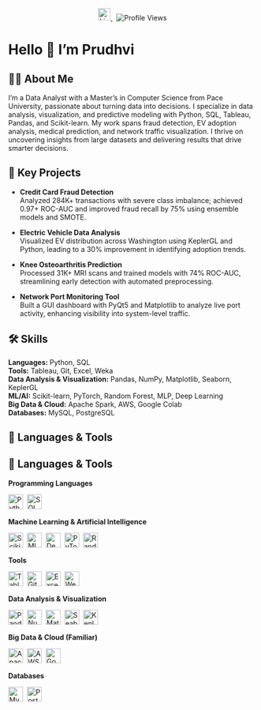 <div align="center">
  <a href="https://www.linkedin.com/in/prudhvi-raj-rekula-991228211/" target="_blank">
    <img src="https://img.shields.io/static/v1?message=LinkedIn&logo=linkedin&label=&color=0077B5&logoColor=white&style=for-the-badge" height="25" alt="LinkedIn" />
  </a>
  &nbsp;
  <img src="https://visitor-badge.laobi.icu/badge?page_id=prudhvirekula.prudhvirekula&left_text=Profile%20Views" alt="Profile Views" />
</div>

# Hello 👋 I’m Prudhvi

## 👩‍💻 About Me
I’m a Data Analyst with a Master’s in Computer Science from Pace University, passionate about turning data into decisions. I specialize in data analysis, visualization, and predictive modeling with Python, SQL, Tableau, Pandas, and Scikit-learn. My work spans fraud detection, EV adoption analysis, medical prediction, and network traffic visualization. I thrive on uncovering insights from large datasets and delivering results that drive smarter decisions.

## 📌 Key Projects
- **Credit Card Fraud Detection**  
  Analyzed 284K+ transactions with severe class imbalance; achieved 0.97+ ROC-AUC and improved fraud recall by 75% using ensemble models and SMOTE.

- **Electric Vehicle Data Analysis**  
  Visualized EV distribution across Washington using KeplerGL and Python, leading to a 30% improvement in identifying adoption trends.

- **Knee Osteoarthritis Prediction**  
  Processed 31K+ MRI scans and trained models with 74% ROC-AUC, streamlining early detection with automated preprocessing.

- **Network Port Monitoring Tool**  
  Built a GUI dashboard with PyQt5 and Matplotlib to analyze live port activity, enhancing visibility into system-level traffic.

## 🛠 Skills

**Languages:** Python, SQL  
**Tools:** Tableau, Git, Excel, Weka  
**Data Analysis & Visualization:** Pandas, NumPy, Matplotlib, Seaborn, KeplerGL  
**ML/AI:** Scikit-learn, PyTorch, Random Forest, MLP, Deep Learning  
**Big Data & Cloud:** Apache Spark, AWS, Google Colab  
**Databases:** MySQL, PostgreSQL  

## 🔧 Languages & Tools

## 🔧 Languages & Tools

**Programming Languages**  
<div align="left">
  <img src="https://cdn.jsdelivr.net/gh/devicons/devicon/icons/python/python-original.svg"     alt="Python" title="Python" height="30" />&nbsp;
  <img src="https://cdn.jsdelivr.net/gh/devicons/devicon/icons/mysql/mysql-original.svg"      alt="SQL"    title="SQL"    height="30" />
</div>

**Machine Learning & Artificial Intelligence**  
<div align="left">
  <img src="https://cdn.jsdelivr.net/gh/devicons/devicon/icons/scikit-learn/scikit-learn-original.svg" alt="Scikit-learn" title="Scikit-learn" height="30" />&nbsp;
  <img src="https://cdn.jsdelivr.net/gh/devicons/devicon/icons/python/python-original.svg"           alt="MLP"        title="MLP"         height="30" />&nbsp;
  <img src="https://cdn.jsdelivr.net/gh/devicons/devicon/icons/python/python-original.svg"           alt="Deep Learning" title="Deep Learning" height="30" />&nbsp;
  <img src="https://cdn.jsdelivr.net/gh/devicons/devicon/icons/pytorch/pytorch-original.svg"         alt="PyTorch"    title="PyTorch"     height="30" />&nbsp;
  <img src="https://cdn.jsdelivr.net/gh/devicons/devicon/icons/python/python-original.svg"           alt="Random Forest" title="Random Forest" height="30" />
</div>

**Tools**  
<div align="left">
  <img src="https://cdn.jsdelivr.net/gh/devicons/devicon/icons/tableau/tableau-original.svg" alt="Tableau" title="Tableau" height="30" />&nbsp;
  <img src="https://cdn.jsdelivr.net/gh/devicons/devicon/icons/git/git-original.svg"         alt="Git"     title="Git"     height="30" />&nbsp;
  <img src="https://cdn.jsdelivr.net/gh/devicons/devicon/icons/excel/excel-original.svg"     alt="Excel"   title="Excel"   height="30" />&nbsp;
  <img src="https://cdn.jsdelivr.net/gh/devicons/devicon/icons/weka/weka-original.svg"       alt="Weka"    title="Weka"    height="30" />
</div>

**Data Analysis & Visualization**  
<div align="left">
  <img src="https://cdn.jsdelivr.net/gh/devicons/devicon/icons/pandas/pandas-original.svg"     alt="Pandas"     title="Pandas"     height="30" />&nbsp;
  <img src="https://cdn.jsdelivr.net/gh/devicons/devicon/icons/numpy/numpy-original.svg"       alt="NumPy"      title="NumPy"      height="30" />&nbsp;
  <img src="https://cdn.jsdelivr.net/gh/devicons/devicon/icons/matplotlib/matplotlib-original.svg" alt="Matplotlib" title="Matplotlib" height="30" />&nbsp;
  <img src="https://cdn.jsdelivr.net/gh/devicons/devicon/icons/seaborn/seaborn-original.svg"     alt="Seaborn"    title="Seaborn"    height="30" />&nbsp;
  <img src="https://cdn.jsdelivr.net/gh/devicons/devicon/icons/keplergl/keplergl-original.svg"   alt="KeplerGL"   title="KeplerGL"   height="30" />
</div>

**Big Data & Cloud (Familiar)**  
<div align="left">
  <img src="https://cdn.jsdelivr.net/gh/devicons/devicon/icons/apache/apache-original.svg"       alt="Apache Spark" title="Apache Spark" height="30" />&nbsp;
  <img src="https://cdn.jsdelivr.net/gh/devicons/devicon/icons/amazonwebservices/amazonwebservices-original.svg" alt="AWS" title="AWS" height="30" />&nbsp;
  <img src="https://cdn.jsdelivr.net/gh/devicons/devicon/icons/googlecolab/googlecolab-original.svg" alt="Google Colab" title="Google Colab" height="30" />
</div>

**Databases**  
<div align="left">
  <img src="https://cdn.jsdelivr.net/gh/devicons/devicon/icons/mysql/mysql-original.svg"       alt="MySQL"      title="MySQL"      height="30" />&nbsp;
  <img src="https://cdn.jsdelivr.net/gh/devicons/devicon/icons/postgresql/postgresql-original.svg" alt="PostgreSQL" title="PostgreSQL" height="30" />
</div>

